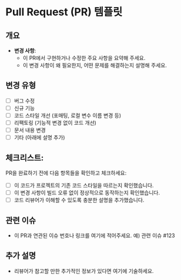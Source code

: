 # Pull Request (PR) 템플릿

## 개요

- **변경 사항**:
  - 이 PR에서 구현하거나 수정한 주요 사항을 요약해 주세요.
  - 이 변경 사항이 왜 필요한지, 어떤 문제를 해결하는지 설명해 주세요.

## 변경 유형

- [ ] 버그 수정
- [ ] 신규 기능
- [ ] 코드 스타일 개선 (포매팅, 로컬 변수 이름 변경 등)
- [ ] 리팩토링 (기능적 변경 없이 코드 개선)
- [ ] 문서 내용 변경
- [ ] 기타 (아래에 설명 추가)

## 체크리스트:

PR을 완료하기 전에 다음 항목들을 확인하고 체크하세요:
- [ ] 이 코드가 프로젝트의 기존 코드 스타일을 따르는지 확인했습니다.
- [ ] 이 변경 사항이 빌드 오류 없이 정상적으로 동작하는지 확인했습니다.
- [ ] 코드 리뷰어가 이해할 수 있도록 충분한 설명을 추가했습니다.

## 관련 이슈

- 이 PR과 연관된 이슈 번호나 링크를 여기에 적어주세요.
  예) 관련 이슈 #123

## 추가 설명

- 리뷰어가 참고할 만한 추가적인 정보가 있다면 여기에 기술하세요.
